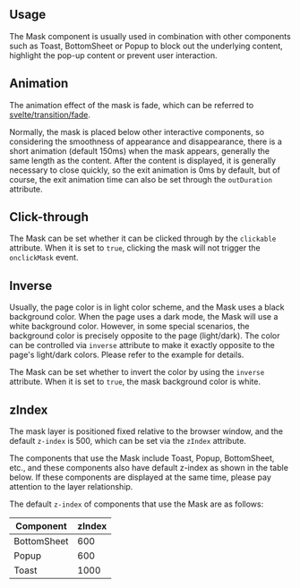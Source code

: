 ## Usage

The Mask component is usually used in combination with other components such as Toast, BottomSheet or Popup to block out the underlying content, highlight the pop-up content or prevent user interaction.

## Animation

The animation effect of the mask is fade, which can be referred to [svelte/transition/fade](https://svelte.dev/docs/svelte/svelte-transition#fade).

Normally, the mask is placed below other interactive components, so considering the smoothness of appearance and disappearance, there is a short animation (default 150ms) when the mask appears, generally the same length as the content. After the content is displayed, it is generally necessary to close quickly, so the exit animation is 0ms by default, but of course, the exit animation time can also be set through the `outDuration` attribute.

## Click-through

The Mask can be set whether it can be clicked through by the `clickable` attribute. When it is set to `true`, clicking the mask will not trigger the `onclickMask` event.

## Inverse

Usually, the page color is in light color scheme, and the Mask uses a black background color. When the page uses a dark mode, the Mask will use a white background color. However, in some special scenarios, the background color is precisely opposite to the page (light/dark). The color can be controlled via `inverse` attribute to make it exactly opposite to the page's light/dark colors. Please refer to the example for details.

The Mask can be set whether to invert the color by using the `inverse` attribute. When it is set to `true`, the mask background color is white.

## zIndex

The mask layer is positioned fixed relative to the browser window, and the default `z-index` is 500, which can be set via the `zIndex` attribute.

The components that use the Mask include Toast, Popup, BottomSheet, etc., and these components also have default z-index as shown in the table below. If these components are displayed at the same time, please pay attention to the layer relationship.

The default `z-index` of components that use the Mask are as follows:

| Component   | zIndex |
| ----------- | ------ |
| BottomSheet | 600    |
| Popup       | 600    |
| Toast       | 1000   |
